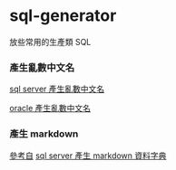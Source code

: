 # sql-generator
放些常用的生產類 SQL

### 產生亂數中文名
[sql server 產生亂數中文名](/sql%20server%20產生%20markdown%20資料字典.sql)

[oracle 產生亂數中文名](/oracle%20產生亂數中文名.sql)

### 產生 markdown
[參考自](https://dataedo.com/blog/useful-sql-server-data-dictionary-queries-every-dba-should-have)
[sql server 產生 markdown 資料字典](sql%20server%20產生%20markdown%20資料字典.sql)
